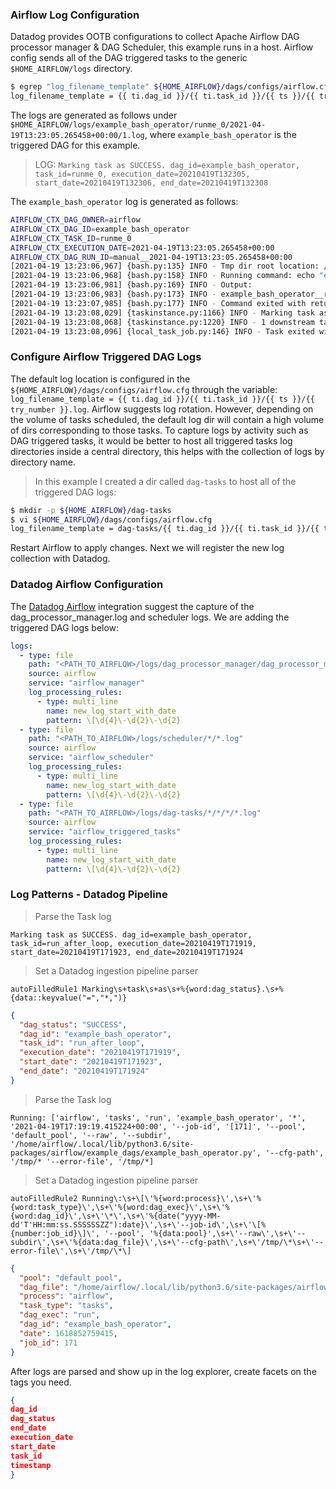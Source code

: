### Airflow Log Configuration

Datadog provides OOTB configurations to collect Apache Airflow DAG processor manager & DAG Scheduler, this example runs in a host. Airflow config sends all of the DAG triggered tasks to the generic `$HOME_AIRFLOW/logs` directory. 

```bash
$ egrep "log_filename_template" ${HOME_AIRFLOW}/dags/configs/airflow.cfg
log_filename_template = {{ ti.dag_id }}/{{ ti.task_id }}/{{ ts }}/{{ try_number }}.log
```

The logs are generated as follows under `$HOME_AIRFLOW/logs/example_bash_operator/runme_0/2021-04-19T13:23:05.265458+00:00/1.log`, where `example_bash_operator` is the triggered DAG for this example.

> LOG: `Marking task as SUCCESS. dag_id=example_bash_operator, task_id=runme_0, execution_date=20210419T132305, start_date=20210419T132306, end_date=20210419T132308`

The `example_bash_operator` log is generated as follows: 

```bash
AIRFLOW_CTX_DAG_OWNER=airflow
AIRFLOW_CTX_DAG_ID=example_bash_operator
AIRFLOW_CTX_TASK_ID=runme_0
AIRFLOW_CTX_EXECUTION_DATE=2021-04-19T13:23:05.265458+00:00
AIRFLOW_CTX_DAG_RUN_ID=manual__2021-04-19T13:23:05.265458+00:00
[2021-04-19 13:23:06,967] {bash.py:135} INFO - Tmp dir root location: /tmp
[2021-04-19 13:23:06,968] {bash.py:158} INFO - Running command: echo "example_bash_operator__runme_0__20210419" && sleep 1
[2021-04-19 13:23:06,981] {bash.py:169} INFO - Output:
[2021-04-19 13:23:06,983] {bash.py:173} INFO - example_bash_operator__runme_0__20210419
[2021-04-19 13:23:07,985] {bash.py:177} INFO - Command exited with return code 0
[2021-04-19 13:23:08,029] {taskinstance.py:1166} INFO - Marking task as SUCCESS. dag_id=example_bash_operator, task_id=runme_0, execution_date=20210419T132305, start_date=20210419T132306, end_date=20210419T132308
[2021-04-19 13:23:08,068] {taskinstance.py:1220} INFO - 1 downstream tasks scheduled from follow-on schedule check
[2021-04-19 13:23:08,096] {local_task_job.py:146} INFO - Task exited with return code 0
```

### Configure Airflow Triggered DAG Logs

The default log location is configured in the `${HOME_AIRFLOW}/dags/configs/airflow.cfg` through the variable:  
`log_filename_template = {{ ti.dag_id }}/{{ ti.task_id }}/{{ ts }}/{{ try_number }}.log`. Airflow suggests log rotation. However, depending on the volume of tasks scheduled, the default log dir will contain a high volume of dirs corresponding to those tasks. To capture logs by activity such as DAG triggered tasks, it would be better to host all triggered tasks log directories inside a central directory, this helps with the collection of logs by directory name.

> In this example I created a dir called `dag-tasks` to host all of the triggered DAG logs:

```bash
$ mkdir -p ${HOME_AIRFLOW}/dag-tasks
$ vi ${HOME_AIRFLOW}/dags/configs/airflow.cfg
log_filename_template = dag-tasks/{{ ti.dag_id }}/{{ ti.task_id }}/{{ ts }}/{{ try_number }}.log
```

Restart Airflow to apply changes. Next we will register the new log collection with Datadog.

### Datadog Airflow Configuration

The [Datadog Airflow](https://docs.datadoghq.com/integrations/airflow/?tab=host) integration suggest the capture of the dag_processor_manager.log and scheduler logs. We are adding the triggered DAG logs below:


```yaml
logs:
  - type: file
    path: "<PATH_TO_AIRFLOW>/logs/dag_processor_manager/dag_processor_manager.log"
    source: airflow
    service: "airflow_manager"
    log_processing_rules:
      - type: multi_line
        name: new_log_start_with_date
        pattern: \[\d{4}\-\d{2}\-\d{2}
  - type: file
    path: "<PATH_TO_AIRFLOW>/logs/scheduler/*/*.log"
    source: airflow
    service: "airflow_scheduler"
    log_processing_rules:
      - type: multi_line
        name: new_log_start_with_date
        pattern: \[\d{4}\-\d{2}\-\d{2}
  - type: file
    path: "<PATH_TO_AIRFLOW>/logs/dag-tasks/*/*/*/*.log"
    source: airflow
    service: "airflow_triggered_tasks"
    log_processing_rules:
      - type: multi_line
        name: new_log_start_with_date
        pattern: \[\d{4}\-\d{2}\-\d{2}
```


### Log Patterns - Datadog Pipeline

> Parse the Task log

`Marking task as SUCCESS. dag_id=example_bash_operator, task_id=run_after_loop, execution_date=20210419T171919, start_date=20210419T171923, end_date=20210419T171924`

> Set a Datadog ingestion pipeline parser

`autoFilledRule1 Marking\s+task\s+as\s+%{word:dag_status}.\s+%{data::keyvalue("=","*,")}`
```json
{
  "dag_status": "SUCCESS",
  "dag_id": "example_bash_operator",
  "task_id": "run_after_loop",
  "execution_date": "20210419T171919",
  "start_date": "20210419T171923",
  "end_date": "20210419T171924"
}
```

> Parse the Task log

`Running: ['airflow', 'tasks', 'run', 'example_bash_operator', '*', '2021-04-19T17:19:19.415224+00:00', '--job-id', '[171]', '--pool', 'default_pool', '--raw', '--subdir', '/home/airflow/.local/lib/python3.6/site-packages/airflow/example_dags/example_bash_operator.py', '--cfg-path', '/tmp/* '--error-file', '/tmp/*]`

> Set a Datadog ingestion pipeline parser

`autoFilledRule2 Running\:\s+\[\'%{word:process}\',\s+\'%{word:task_type}\',\s+\'%{word:dag_exec}\',\s+\'%{word:dag_id}\',\s+\'\*\',\s+\'%{date("yyyy-MM-dd'T'HH:mm:ss.SSSSSSZZ"):date}\',\s+\'--job-id\',\s+\'\[%{number:job_id}\]\', '--pool', '%{data:pool}',\s+\'--raw\',\s+\'--subdir\',\s+\'%{data:dag_file}\',\s+\'--cfg-path\',\s+\'/tmp/\*\s+\'--error-file\',\s+\'/tmp/\*\]`

```json
{
  "pool": "default_pool",
  "dag_file": "/home/airflow/.local/lib/python3.6/site-packages/airflow/example_dags/example_bash_operator.py",
  "process": "airflow",
  "task_type": "tasks",
  "dag_exec": "run",
  "dag_id": "example_bash_operator",
  "date": 1618852759415,
  "job_id": 171
}
```

After logs are parsed and show up in the log explorer, create facets on the tags you need. 

```json
{
dag_id
dag_status
end_date
execution_date
start_date
task_id
timestamp
}
```
